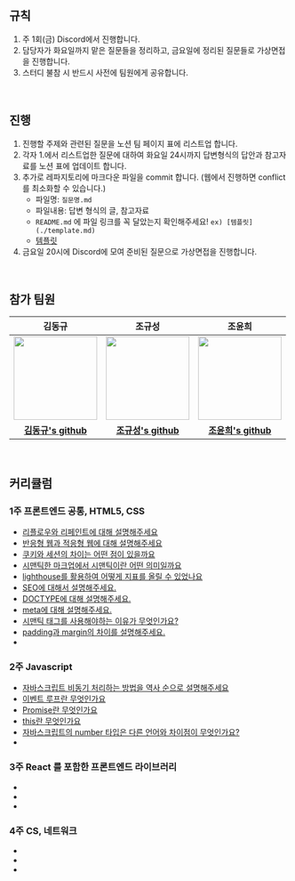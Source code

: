 ## 규칙

1. 주 1회(금) Discord에서 진행합니다.
2. 담당자가 화요일까지 맡은 질문들을 정리하고, 금요일에 정리된 질문들로 가상면접을 진행합니다. 
3. 스터디 불참 시 반드시 사전에 팀원에게 공유합니다. 

<br>

## 진행

1. 진행할 주제와 관련된 질문을 노션 팀 페이지 표에 리스트업 합니다.
2. 각자 1.에서 리스트업한 질문에 대하여 화요일 24시까지 답변형식의 답안과 참고자료를 노션 표에 업데이트 합니다.
3. 추가로 레파지토리에 마크다운 파일을 commit 합니다. (웹에서 진행하면 conflict를 최소화할 수 있습니다.)
    - 파일명: `질문명.md`
    - 파일내용: 답변 형식의 글, 참고자료
    - `README.md` 에 파일 링크를 꼭 달았는지 확인해주세요! `ex) [템플릿](./template.md) `
    - [템플릿](./template.md) 
5. 금요일 20시에 Discord에 모여 준비된 질문으로 가상면접을 진행합니다.

<br>

## 참가 팀원

<div align="center">

| 김동규 | 조규성 | 조윤희 |
| :---: | :---: | :---: |
| <img src="https://github.com/p-c-w/universe/assets/86090355/29941c7f-ac9b-4569-afd3-b87c7b04cbcf" style="width: 150px"> | <img src="https://github.com/pre-onboarding-team-6/.github/assets/86090355/a72357cc-dbdb-4e3d-a5d5-7d7c53c086cd" style="width: 150px"> | <img src="https://placehold.co/150x150" style="width: 150px"> |
| **[김동규's github](https://github.com/5kdk)** | **[조규성's github](https://github.com/operat04)** | **[조윤희's github](https://github.com/YUNH7)** |

</div>

<br>

## 커리큘럼

### 1주 프론트엔드 공통, HTML5, CSS
- [리플로우와 리페인트에 대해 설명해주세요](./리플로우와%20리페인트에%20대해%20설명해주세요.md)
- [반응형 웹과 적응형 웹에 대해 설명해주세요](./반응형%20웹과%20적응형%20웹에%20대해%20설명해주세요.md)
- [쿠키와 세션의 차이는 어떤 점이 있을까요](./쿠키와%20세션의%20차이는%20어떤%20점이%20있을까요.md)
- [시맨틱한 마크업에서 시맨틱이란 어떤 의미일까요](./시맨틱한%20마크업에서%20시맨틱이란%20어떤%20의미일까요.md)
- [lighthouse를 활용하여 어떻게 지표를 올릴 수 있었나요](./lighthouse를%20활용하여%20어떻게%20지표를%20올릴%20수%20있었나요.md)
- [SEO에 대해서 설명해주세요.](./SEO에%20대해서%20설명해주세요.md)
- [DOCTYPE에 대해 설명해주세요.](./DOCTYPE에%20대해%20설명해주세요.md)
- [meta에 대해 설명해주세요.](./meta에%20대해%20설명해주세요.md)
- [시맨틱 태그를 사용해야하는 이유가 무엇인가요?](./시맨틱%20태그를%20사용해야하는%20이유가%20무엇인가요.md)
- [padding과 margin의 차이를 설명해주세요.](./padding과%20margin의%20차이를%20설명해주세요.md)
- 

### 2주 Javascript
- [자바스크립트 비동기 처리하는 방법을 역사 순으로 설명해주세요](./JavaScript/자바스크립트%20비동기%20처리하는%20방법을%20역사%20순으로%20설명해주세요.md)
- [이벤트 루프란 무엇인가요](./JavaScript/이벤트%20루프란%20무엇인가요.md)
- [Promise란 무엇인가요](./JavaScript/Promise란%20무엇인가요.md)
- [this란 무엇인가요](./JavaScript/this란%20무엇인가요.md)
- [자바스크립트의 number 타입은 다른 언어와 차이점이 무엇인가요?](./JavaScript/자바스크립트의%20number%20타입은%20다른%20언어와%20차이점이%20무엇인가요.md)
-


### 3주 React 를 포함한 프론트엔드 라이브러리
-
-
-


### 4주 CS, 네트워크
-
-
-
